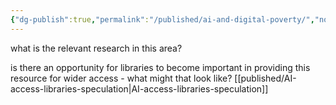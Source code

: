 ```yaml
---
{"dg-publish":true,"permalink":"/published/ai-and-digital-poverty/","noteIcon":"","visibility":"public","description":"what is the relevant research in this area?\n\nis there an opportunity for libraries to become important in providing this resource for wider access - what might ","updated":"2025-10-15T21:01:34.000Z","dgPassFrontmatter":true}
---
```



what is the relevant research in this area?

is there an opportunity for libraries to become important in providing this resource for wider access - what might that look like? [[published/AI-access-libraries-speculation\|AI-access-libraries-speculation]]
